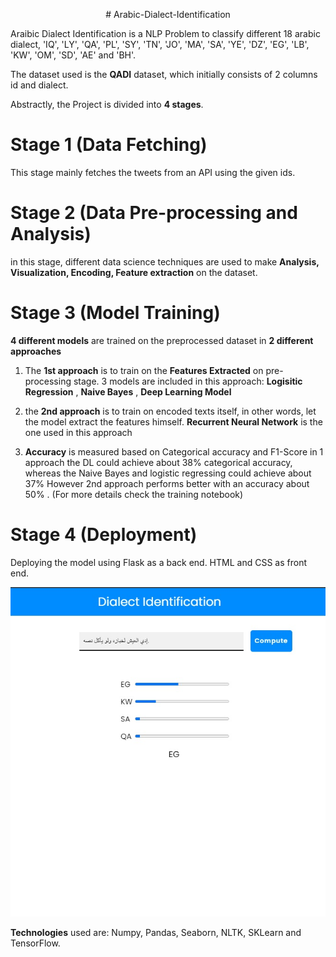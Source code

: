 
<p align="center">
    # Arabic-Dialect-Identification
</p>

Araibic Dialect Identification is a NLP Problem to classify different 18 arabic dialect, 'IQ', 'LY', 'QA', 'PL', 'SY', 'TN', 'JO', 'MA', 'SA', 'YE', 'DZ',
       'EG', 'LB', 'KW', 'OM', 'SD', 'AE' and 'BH'.
       
The dataset used is the **QADI** dataset, which initially consists of 2 columns id and dialect.
       
Abstractly, the Project is divided into **4 stages**.

 # Stage 1 (Data Fetching)
 
 This stage mainly fetches the tweets from an API using the given ids.
 
 # Stage 2 (Data Pre-processing and Analysis)
  
 in this stage, different data science techniques are used to make  **Analysis, Visualization, Encoding, Feature extraction** on the dataset.
 
 # Stage 3 (Model Training)
 
 **4 different models** are trained on the preprocessed dataset in **2 different approaches**
 
1. The **1st approach** is to train on the **Features Extracted** on pre-processing stage.
3 models are included in this approach: **Logisitic Regression** , **Naive Bayes** , **Deep Learning Model**

2. the **2nd approach** is to train on encoded texts itself, in other words, let the model extract the features himself.
**Recurrent Neural Network** is the one used in this approach

3. **Accuracy** is measured based on Categorical accuracy and F1-Score
in 1 approach the DL could achieve about 38% categorical accuracy, whereas the Naive Bayes and logistic regressing could achieve about 37%
However 2nd approach performs better with an accuracy about 50% . (For more details check the training notebook)

# Stage 4 (Deployment)

Deploying the model using Flask as a back end. HTML and CSS as front end.




<p align="center">
  <img src="arabic_dialect_App.jpg" />
</p>


**Technologies** used are: Numpy, Pandas, Seaborn, NLTK, SKLearn and TensorFlow.




 

 
  
 

 

